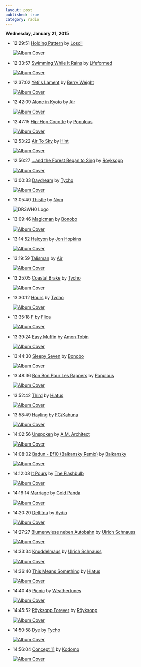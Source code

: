 ```yaml
---
layout: post
published: true
category: radio
---
```


**Wednesday, January 21, 2015**

*   12:29:51  [Holding Pattern](http://goo.gl/GACmmZ) by [Loscil](http://www.last.fm/music/Loscil)

    [![Album Cover](http://userserve-ak.last.fm/serve/174s/101139637.jpg)](http://www.last.fm/music/Loscil/Sea+Island "Sea Island")

*   12:33:57  [Swimming While It Rains](http://goo.gl/4QNIh1) by [Lifeformed](http://www.last.fm/music/Lifeformed)

    [![Album Cover](http://userserve-ak.last.fm/serve/174s/77270992.png)](http://www.last.fm/music/Lifeformed/Fastfall:+Dustforce+OST "Fastfall: Dustforce OST")

*   12:37:02  [Yeti's Lament](http://goo.gl/y1BctQ) by [Berry Weight](http://www.last.fm/music/Berry+Weight)

    [![Album Cover](http://userserve-ak.last.fm/serve/174s/79795713.jpg)](http://www.last.fm/music/Berry+Weight/Music+For+Imaginary+Movies "Music For Imaginary Movies")

*   12:42:09  [Alone in Kyoto](http://goo.gl/3MNbM) by [Air](http://www.last.fm/music/Air)

    [![Album Cover](http://userserve-ak.last.fm/serve/174s/81228793.png)](http://www.last.fm/music/Air/Talkie+Walkie "Talkie Walkie")

*   12:47:15  [Hip-Hop Cocotte](http://goo.gl/YnpuVm) by [Populous](http://www.last.fm/music/Populous)

    [![Album Cover](http://images.amazon.com/images/P/B000808YZK.01.MZZZZZZZ.jpg)](http://www.last.fm/music/Populous/Queue+For+Love+\(official+morr+music+upload\) "Queue For Love (official morr music upload)")

*   12:53:22  [Air To Sky](http://goo.gl/LjD9gv) by [Hint](http://www.last.fm/music/Hint)

    [![Album Cover](http://userserve-ak.last.fm/serve/174s/54651687.jpg)](http://www.last.fm/music/Hint/Portakabin+Fever "Portakabin Fever")

*   12:56:27  [...and the Forest Began to Sing](http://goo.gl/OLLSPc) by [Röyksopp](http://www.last.fm/music/Röyksopp)

    [![Album Cover](http://userserve-ak.last.fm/serve/174s/51733795.png)](http://www.last.fm/music/R%C3%B6yksopp/Senior "Senior")

*   13:00:33  [Daydream](http://goo.gl/wLqYi) by [Tycho](http://www.last.fm/music/Tycho)

    [![Album Cover](http://cdn.last.fm/flatness/catalogue/noimage/2/default_album_medium.png)](http://www.last.fm/music/Tycho/Live+@+Boiler+Room "Live @ Boiler Room")

*   13:05:40  [Thistle](http://goo.gl/bbfQye) by [Nym](http://www.last.fm/music/Nym)

    ![DR3WH0 Logo](https://dl.dropboxusercontent.com/u/8239797/DR3WH0.png "DR3WH0 RadioBlog")

*   13:09:46  [Magicman](http://goo.gl/IyRP9k) by [Bonobo](http://www.last.fm/music/Bonobo)

    [![Album Cover](http://userserve-ak.last.fm/serve/174s/12620655.jpg)](http://www.last.fm/music/Bonobo/One+Offs+Remixes+and+B-Sides "One Offs Remixes and B-Sides")

*   13:14:52  [Halcyon](http://goo.gl/ONLBWW) by [Jon Hopkins](http://www.last.fm/music/Jon+Hopkins)

    [![Album Cover](http://userserve-ak.last.fm/serve/174s/90579423.png)](http://www.last.fm/music/Jon+Hopkins/Opalescent "Opalescent")

*   13:19:59  [Talisman](http://goo.gl/Avrzgq) by [Air](http://www.last.fm/music/Air)

    [![Album Cover](http://userserve-ak.last.fm/serve/174s/102843021.png)](http://www.last.fm/music/Air/Moon+Safari "Moon Safari")

*   13:25:05  [Coastal Brake](http://goo.gl/A1ZbwJ) by [Tycho](http://www.last.fm/music/Tycho)

    [![Album Cover](http://userserve-ak.last.fm/serve/174s/39049899.jpg)](http://www.last.fm/music/Tycho/Coastal+Brake "Coastal Brake")

*   13:30:12  [Hours](http://goo.gl/Hz1wZ) by [Tycho](http://www.last.fm/music/Tycho)

    [![Album Cover](http://userserve-ak.last.fm/serve/174s/81898133.jpg)](http://www.last.fm/music/Tycho/Hours+-+Single "Hours - Single")

*   13:35:18  [F](http://goo.gl/3s0Roc) by [Flica](http://www.last.fm/music/Flica)

    [![Album Cover](http://userserve-ak.last.fm/serve/174s/26099483.jpg)](http://www.last.fm/music/Flica/Windvane+&+Window "Windvane & Window")

*   13:39:24  [Easy Muffin](http://goo.gl/hTh0gf) by [Amon Tobin](http://www.last.fm/music/Amon+Tobin)

    [![Album Cover](http://userserve-ak.last.fm/serve/174s/41947007.png)](http://www.last.fm/music/Amon+Tobin/Bricolage "Bricolage")

*   13:44:30  [Sleepy Seven](http://goo.gl/Cr41cK) by [Bonobo](http://www.last.fm/music/Bonobo)

    [![Album Cover](http://userserve-ak.last.fm/serve/174s/59504307.png)](http://www.last.fm/music/Bonobo/Animal+Magic "Animal Magic")

*   13:48:36  [Bon Bon Pour Les Rappers](http://goo.gl/Jb57A5) by [Populous](http://www.last.fm/music/Populous)

    [![Album Cover](http://cdn.last.fm/flatness/catalogue/noimage/2/default_album_medium.png)](http://www.last.fm/music/Populous/Breathes+The+Best "Breathes The Best")

*   13:52:42  [Third](http://goo.gl/rBBIsq) by [Hiatus](http://www.last.fm/music/Hiatus)

    [![Album Cover](http://userserve-ak.last.fm/serve/174s/99041187.jpg)](http://www.last.fm/music/Hiatus/Save+Yourself "Save Yourself")

*   13:58:49  [Hayling](http://goo.gl/dTsi5J) by [FC/Kahuna](http://www.last.fm/music/FC/Kahuna)

    [![Album Cover](http://userserve-ak.last.fm/serve/174s/19794037.jpg)](http://www.last.fm/music/FC%2FKahuna/Machine+Says+Yes "Machine Says Yes")

*   14:02:56  [Unspoken](http://goo.gl/awgWcZ) by [A.M. Architect](http://www.last.fm/music/A.M.+Architect)

    [![Album Cover](http://userserve-ak.last.fm/serve/174s/31001587.png)](http://www.last.fm/music/A.M.+Architect/The+Road+To+The+Sun "The Road To The Sun")

*   14:08:02  [Badun - Ef10 (Balkansky Remix)](http://goo.gl/sYu8Cr) by [Balkansky](http://www.last.fm/music/Balkansky)

    [![Album Cover](http://userserve-ak.last.fm/serve/174s/69277968.jpg)](http://www.last.fm/music/Balkansky/The+Temple "The Temple")

*   14:12:08  [It Pours](http://goo.gl/ftkUPF) by [The Flashbulb](http://www.last.fm/music/The+Flashbulb)

    [![Album Cover](http://userserve-ak.last.fm/serve/174s/74187816.png)](http://www.last.fm/music/The+Flashbulb/Opus+At+The+End+Of+Everything "Opus At The End Of Everything")

*   14:16:14  [Marriage](http://goo.gl/uV15Ma) by [Gold Panda](http://www.last.fm/music/Gold+Panda)

    [![Album Cover](http://userserve-ak.last.fm/serve/174s/51532331.png)](http://www.last.fm/music/Gold+Panda/Lucky+Shiner "Lucky Shiner")

*   14:20:20  [Deltitnu](http://goo.gl/dSUo8T) by [Aydio](http://www.last.fm/music/Aydio)

    [![Album Cover](http://userserve-ak.last.fm/serve/174s/51752321.jpg)](http://www.last.fm/music/Aydio/Nonentity "Nonentity")

*   14:27:27  [Blumenwiese neben Autobahn](http://goo.gl/vFfqWz) by [Ulrich Schnauss](http://www.last.fm/music/Ulrich+Schnauss)

    [![Album Cover](http://cdn.last.fm/flatness/catalogue/noimage/2/default_album_medium.png)](http://www.last.fm/music/Rapha%C3%ABl+Marionneau/N-JOY+Abstrait+Volume+1 "N-JOY Abstrait Volume 1")

*   14:33:34  [Knuddelmaus](http://goo.gl/la0wpm) by [Ulrich Schnauss](http://www.last.fm/music/Ulrich+Schnauss)

    [![Album Cover](http://userserve-ak.last.fm/serve/174s/64802487.png)](http://www.last.fm/music/Ulrich+Schnauss/Far+Away+Trains+Passing+By "Far Away Trains Passing By")

*   14:36:40  [This Means Something](http://goo.gl/Cc7yIE) by [Hiatus](http://www.last.fm/music/Hiatus)

    [![Album Cover](http://userserve-ak.last.fm/serve/174s/73289150.jpg)](http://www.last.fm/music/Hiatus/Ghost+Notes "Ghost Notes")

*   14:40:45  [Picnic](http://goo.gl/fZGnSJ) by [Weathertunes](http://www.last.fm/music/Weathertunes)

    [![Album Cover](http://userserve-ak.last.fm/serve/174s/76799486.jpg)](http://www.last.fm/music/Weathertunes/Palm+Beach "Palm Beach")

*   14:45:52  [Röyksopp Forever](http://goo.gl/kSuFC) by [Röyksopp](http://www.last.fm/music/Röyksopp)

    [![Album Cover](http://userserve-ak.last.fm/serve/174s/74456338.png)](http://www.last.fm/music/R%C3%B6yksopp/Junior "Junior")

*   14:50:58  [Dye](http://goo.gl/AnWEfQ) by [Tycho](http://www.last.fm/music/Tycho)

    [![Album Cover](http://cdn.last.fm/flatness/catalogue/noimage/2/default_album_medium.png)](http://www.last.fm/music/Tycho/Live+@+Boiler+Room "Live @ Boiler Room")

*   14:56:04  [Concept 11](http://goo.gl/aEE5OY) by [Kodomo](http://www.last.fm/music/Kodomo)

    [![Album Cover](http://userserve-ak.last.fm/serve/174s/44846575.jpg)](http://www.last.fm/music/Kodomo/Still+Life "Still Life")

